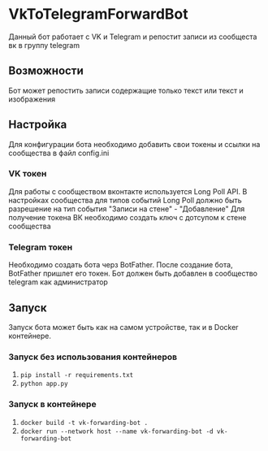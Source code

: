 # VkToTelegramForwardBot
Данный бот работает с VK и Telegram и репостит записи из сообщеста вк в группу telegram
## Возможности
Бот может репостить записи содержащие только текст или текст и изображения
## Настройка
Для конфигурации бота необходимо добавить свои токены и ссылки на сообщества в файл config.ini
### VK токен
Для работы с сообществом вконтакте используется Long Poll API. В настройках сообщества для типов событий Long Poll должно быть разрешение на тип события "Записи на стене" - "Добавление"
Для получение токена ВК необходимо создать ключ с дотсупом к стене сообщества
### Telegram токен
Необходимо создать бота черз BotFather. После создание бота, BotFather пришлет его токен. Бот должен быть добавлен в сообщество telegram как администратор
## Запуск
Запуск бота может быть как на самом устройстве, так и в Docker контейнере.
### Запуск без использования контейнеров
1. `pip install -r requirements.txt`
2. `python app.py`
### Запуск в контейнере
1. `docker build -t vk-forwarding-bot .`
2. `docker run --network host --name vk-forwarding-bot -d vk-forwarding-bot`
